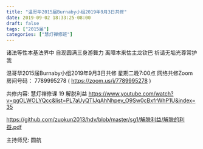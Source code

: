 ```yaml
---
title: "温哥华2015届Burnaby小组2019年9月3日共修"
date: 2019-09-02 18:33:25-08:00
draft: false
tags: ["2015届"]
categories: ["慧灯禅修班"]
---
```

诸法等性本基法界中 自现圆满三身游舞力
离障本来怙主龙钦巴 祈请无垢光尊常护我

温哥华2015届Burnaby小组2019年9月3日共修
星期二晚7:00点
网络共修Zoom房间号码： 7789995278 ( https://zoom.us/j/7789995278 )

共修内容:
慧灯禅修课 19 解脱利益
https://www.youtube.com/watch?v=qgOLWOLYQcc&list=PL7aUyQTIJqAhNhpev_O9Sw0cBxfrWhP1U&index=35

https://github.com/zuokun2013/hdv/blob/master/sg1/解脱利益/解脱的利益.pdf

主持师兄: 圆航
